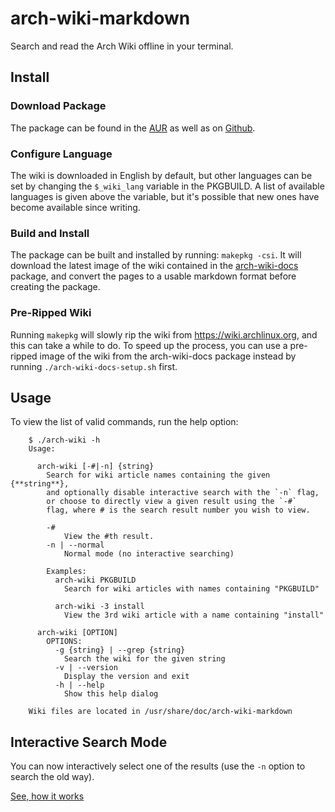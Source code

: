 # arch-wiki-markdown #

Search and read the Arch Wiki offline in your terminal.

## Install ##

### Download Package ###

The package can be found in the [AUR](https://aur.archlinux.org/packages/arch-wiki-markdown-git) as well as on [Github](https://raw.github.com/tsgates/arch-wiki-markdown).

### Configure Language ###

The wiki is downloaded in English by default, but other languages can be set by changing the `$_wiki_lang` variable in the PKGBUILD. A list of available languages is given above the variable, but it's possible that new ones have become available since writing.

### Build and Install ###

The package can be built and installed by running: `makepkg -csi`. It will download the latest image of the wiki contained in the [arch-wiki-docs](https://www.archlinux.org/packages/community/any/arch-wiki-docs/) package, and convert the pages to a usable markdown format before creating the package.

### Pre-Ripped Wiki ###

Running `makepkg` will slowly rip the wiki from https://wiki.archlinux.org, and this can take a while to do. To speed up the process, you can use a pre-ripped image of the wiki from the arch-wiki-docs package instead by running `./arch-wiki-docs-setup.sh` first.

## Usage ##

To view the list of valid commands, run the help option:

```
    $ ./arch-wiki -h
    Usage:

      arch-wiki [-#|-n] {string}
        Search for wiki article names containing the given {**string**},
        and optionally disable interactive search with the `-n` flag,
        or choose to directly view a given result using the `-#`
        flag, where # is the search result number you wish to view.

        -#
            View the #th result.
        -n | --normal
            Normal mode (no interactive searching)

        Examples:
          arch-wiki PKGBUILD
            Search for wiki articles with names containing "PKGBUILD"

          arch-wiki -3 install
            View the 3rd wiki article with a name containing "install"

      arch-wiki [OPTION]
        OPTIONS:
          -g {string} | --grep {string}
            Search the wiki for the given string
          -v | --version
            Display the version and exit
          -h | --help
            Show this help dialog

    Wiki files are located in /usr/share/doc/arch-wiki-markdown
```

## Interactive Search Mode ##

You can now interactively select one of the results (use the `-n` option to search the old way).

[See, how it works](http://asciinema.org/a/5872)
